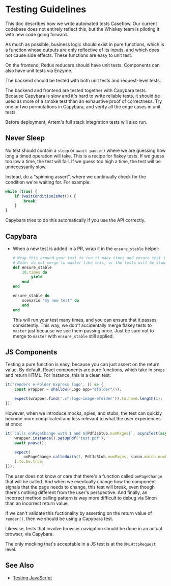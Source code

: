 # Testing Guidelines

This doc describes how we write automated tests Caseflow. Our current codebase does not entirely reflect this, but the Whiskey team is piloting it with new code going forward.

As much as possible, business logic should exist in pure functions, which is a function whose outputs are only reflective of its inputs, and which does not cause side effects. These functions are easy to unit test.

On the frontend, Redux reducers should have unit tests. Components can also have unit tests via Enzyme. 

The backend should be tested with both unit tests and request-level tests.

The backend and frontend are tested together with Capybara tests. Because Capybara is slow and it's hard to write reliable tests, it should be used as more of a smoke test than an exhaustive proof of correctness. Try one or two permutations in Capybara, and verify all the edge cases in unit tests.

Before deployment, Artem's full stack integration tests will also run. 

## Never Sleep
No test should contain a `sleep` or `await pause()` where we are guessing how long a timed operation will take. This is a recipe for flakey tests. If we guess too low a time, the test will fail. If we guess too high a time, the test will be unnecessarily slow.

Instead, do a "spinning assert", where we continually check for the condition we're waiting for. For example:

```js
while (true) {
    if (waitConditionIsMet()) {
        break;
    }
}
```

Capybara tries to do this automatically if you use the API correctly.

## Capybara
* When a new test is added in a PR, wrap it in the `ensure_stable` helper:
    ```rb
    # Wrap this around your test to run it many times and ensure that it passes consistently.
    # Note: do not merge to master like this, or the tests will be slow! Ha.
    def ensure_stable
        10.times do
            yield
        end
    end

    ensure_stable do
        scenario "my new test" do
        end
    end
    ```
    This will run your test many times, and you can ensure that it passes consistently. This way, we don't accidentally merge flakey tests to `master` just because we see them passing once. Just be sure not to merge to `master` with `ensure_stable` still applied.

## JS Components
Testing a pure function is easy, because you can just assert on the return value. By default, React components are pure functions, which take in `props` and return HTML. For instance, this is a clean test:

```js
it('renders e-Folder Express logo', () => {
    const wrapper = shallow(<Logo app="efolder"/>);

    expect(wrapper.find('.cf-logo-image-efolder')).to.have.length(1);
});
```

However, when we introduce mocks, spies, and stubs, the test can quickly become more complicated and less relevant to what the user experiences at once:

```js
it(`calls onPageChange with 1 and ${PdfJsStub.numPages}`, asyncTest(async() => {
    wrapper.instance().setUpPdf('test.pdf');
    await pause();

    expect(
        onPageChange.calledWith(1, PdfJsStub.numPages, sinon.match.number)
    ).to.be.true;
}));
```

The user does not know or care that there's a function called `onPageChange` that will be called. And when we eventually change how the component signals that the page needs to change, this test will break, even though there's nothing different from the user's perspective. And finally, an incorrect method calling pattern is way more difficult to debug via Sinon than an incorrect return value.

If we can't validate this fuctionality by asserting on the return value of `render()`, then we should be using a Capybara test.

Likewise, tests that involve browser navigation should be done in an actual browser, via Capybara.

The only mocking that's acceptable in a JS test is at the `XMLHttpRequest` level.

## See Also
* [Testing JavaScript](https://medium.com/@nickheiner/testing-javascript-8c8efe8434e)
